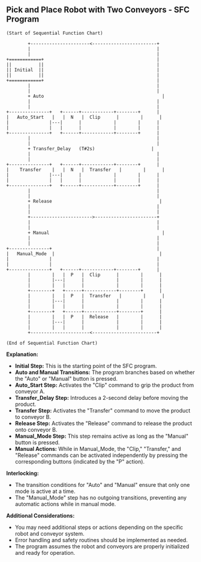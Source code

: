 ## Pick and Place Robot with Two Conveyors - SFC Program

```
(Start of Sequential Function Chart)

        +----------------------<------------------------+
        |                                               |
        |                                               |
+============+                                          |
||          ||                                          |
|| Initial  ||                                          |
||          ||                                          |
+============+                                          |
        |                                               |
        |                                               |
        + Auto                                            |
        |                                               |
        |                                               |
+---------------+   +------+------------+--------+      |
|   Auto_Start   |   |  N   |  Clip      |        |      |
|               |---|      |            |        |      |
|               |   |      |            |        |      |
+---------------+   +------+------------+--------+      |
        |                                               |
        |                                               |
        + Transfer_Delay   (T#2s)                     |
        |                                               |
        |                                               |
+---------------+   +------+------------+--------+      |
|    Transfer    |   |  N   |  Transfer   |        |      |
|               |---|      |            |        |      |
|               |   |      |            |        |      |
+---------------+   +------+------------+--------+      |
        |                                               |
        |                                               |
        + Release                                        |
        |                                               |
        |                                               |
        +----------------------->-----------------------+
        |                                               |
        |                                               |
        + Manual                                          |
        |                                               |
        |                                               |
+---------------+                                       |
|   Manual_Mode  |                                       |
|               |                                       |
|               |                                       |
+---------------+   +------+------------+--------+      |
        |        |   |  P   |  Clip      |        |      |
        |        |---|      |            |        |      |
        |        |   |      |            |        |      |
        +--------+   +------+------------+--------+      |
        |        |   |  P   |  Transfer   |        |      |
        |        |---|      |            |        |      |
        |        |   |      |            |        |      |
        +--------+   +------+------------+--------+      |
        |        |   |  P   |  Release   |        |      |
        |        |---|      |            |        |      |
        |        |   |      |            |        |      |
        +----------------------<------------------------+

(End of Sequential Function Chart)
```

**Explanation:**

* **Initial Step:** This is the starting point of the SFC program. 
* **Auto and Manual Transitions:** The program branches based on whether the "Auto" or "Manual" button is pressed. 
* **Auto_Start Step:** Activates the "Clip" command to grip the product from conveyor A.
* **Transfer_Delay Step:** Introduces a 2-second delay before moving the product.
* **Transfer Step:** Activates the "Transfer" command to move the product to conveyor B.
* **Release Step:** Activates the "Release" command to release the product onto conveyor B.
* **Manual_Mode Step:** This step remains active as long as the "Manual" button is pressed. 
* **Manual Actions:** While in Manual_Mode, the "Clip," "Transfer," and "Release" commands can be activated independently by pressing the corresponding buttons (indicated by the "P" action).

**Interlocking:**

* The transition conditions for "Auto" and "Manual" ensure that only one mode is active at a time. 
* The "Manual_Mode" step has no outgoing transitions, preventing any automatic actions while in manual mode.

**Additional Considerations:**

* You may need additional steps or actions depending on the specific robot and conveyor system. 
* Error handling and safety routines should be implemented as needed.
* The program assumes the robot and conveyors are properly initialized and ready for operation. 
